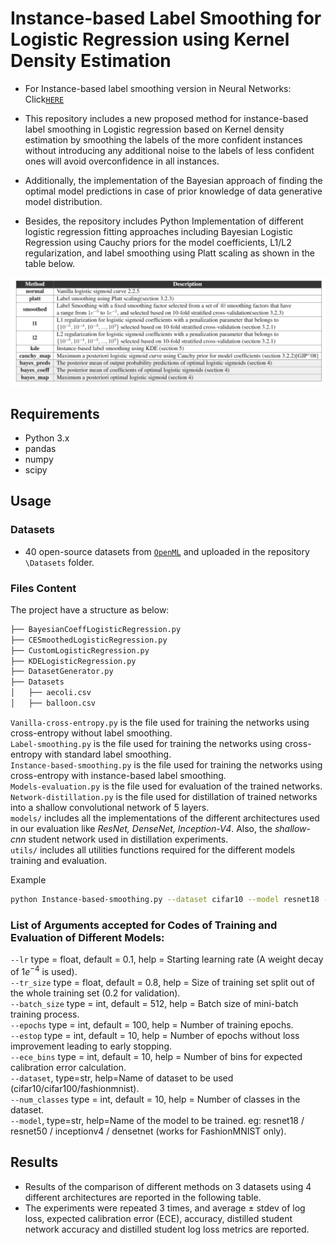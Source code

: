 # Instance-based Label Smoothing for Logistic Regression using Kernel Density Estimation
- For Instance-based label smoothing version in Neural Networks: Click[`HERE`](https://github.com/mmaher22/Instance-based-smoothing/tree/master/Instance-based%20Smoothing%20in%20Neural%20Networks)
- This repository includes a new proposed method for instance-based label smoothing in Logistic regression based on Kernel density estimation by smoothing the labels of the more confident instances without introducing any additional noise to the labels of less confident ones will avoid overconfidence in all instances.
- Additionally, the implementation of the Bayesian approach of finding the optimal model predictions in case of prior knowledge of data generative model distribution.

- Besides, the repository includes Python Implementation of different logistic regression fitting approaches including Bayesian Logistic Regression using Cauchy priors for the model coefficients, L1/L2 regularization, and label smoothing using Platt scaling as shown in the table below.

<div style="text-align: center">
<img src="results/methods.png" width="900px" alt="Implemented Methods"/>
</div>

## Requirements
- Python 3.x
- pandas
- numpy
- scipy

## Usage

### Datasets
- 40 open-source datasets from [`OpenML`](https://www.openml.org/) and uploaded in the repository ```\Datasets``` folder.
        
### Files Content
The project have a structure as below:

```bash
├── BayesianCoeffLogisticRegression.py
├── CESmoothedLogisticRegression.py
├── CustomLogisticRegression.py
├── KDELogisticRegression.py
├── DatasetGenerator.py
├── Datasets
│   ├── aecoli.csv
│   ├── balloon.csv
```
`Vanilla-cross-entropy.py` is the file used for training the networks using cross-entropy without label smoothing. <br>
`Label-smoothing.py` is the file used for training the networks using cross-entropy with standard label smoothing. <br>
`Instance-based-smoothing.py` is the file used for training the networks using cross-entropy with instance-based label smoothing. <br>
`Models-evaluation.py` is the file used for evaluation of the trained networks. <br>
`Network-distillation.py` is the file used for distillation of trained networks into a shallow convolutional network of 5 layers. <br>
`models/` includes all the implementations of the different architectures used in our evaluation like <i>ResNet, DenseNet, Inception-V4</i>. Also, the <i>shallow-cnn</i> student network used in distillation experiments.<br>
`utils/` includes all utilities functions required for the different models training and evaluation.<br>

Example
```bash
python Instance-based-smoothing.py --dataset cifar10 --model resnet18 --num_classes 10
```

### List of Arguments accepted for Codes of Training and Evaluation of Different Models:
```--lr``` type = float, default = 0.1, help = Starting learning rate (A weight decay of $1e^{-4}$ is used). <br>
```--tr_size``` type = float, default = 0.8, help = Size of training set split out of the whole training set (0.2 for validation). <br>
```--batch_size``` type = int, default = 512, help = Batch size of mini-batch training process. <br>
```--epochs``` type = int, default = 100, help = Number of training epochs. <br>
```--estop``` type = int, default = 10, help = Number of epochs without loss improvement leading to early stopping. <br>
```--ece_bins``` type = int, default = 10, help = Number of bins for expected calibration error calculation. <br>
```--dataset```, type=str, help=Name of dataset to be used (cifar10/cifar100/fashionmnist). <br> 
```--num_classes``` type = int, default = 10, help = Number of classes in the dataset. <br>
```--model```, type=str, help=Name of the model to be trained. eg: resnet18 / resnet50 / inceptionv4 / densetnet (works for FashionMNIST only). <br> 


## Results

- Results of the comparison of different methods on 3 datasets using 4 different architectures are reported in the following table. <br>
- The experiments were repeated 3 times, and average $\pm$ stdev of log loss, expected calibration error (ECE), accuracy, distilled student network accuracy and distilled student log loss metrics are reported.

